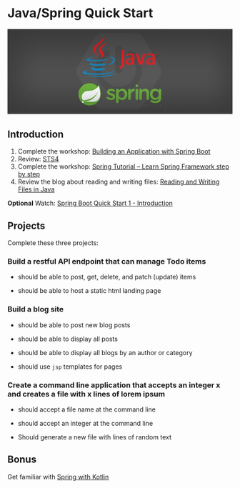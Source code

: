 # Java/Spring Quick Start

![java-spring](assets/spring-boot-java.jpg)

## Introduction

1. Complete the workshop: [Building an Application with Spring Boot](https://spring.io/guides/gs/spring-boot/)
1. Review: [STS4](https://github.com/spring-projects/sts4)
1. Complete the workshop: [Spring Tutorial – Learn Spring Framework step by step](https://www.dineshonjava.com/spring-tutorial/)
1. Review the blog about reading and writing files: [Reading and Writing Files in Java](https://www.caveofprogramming.com/java/java-file-reading-and-writing-files-in-java.html)

 **Optional** Watch: [Spring Boot Quick Start 1 - Introduction](https://www.youtube.com/watch?v=msXL2oDexqw&list=PLqq-6Pq4lTTbx8p2oCgcAQGQyqN8XeA1x)

## Projects

Complete these three projects:

### Build a restful API endpoint that can manage Todo items

* should be able to post, get, delete, and patch (update) items

* should be able to host a static html landing page

### Build a blog site

* should be able to post new blog posts

* should be able to display all posts

* should be able to display all blogs by an author or category

* should use `jsp` templates for pages

### Create a command line application that accepts an integer x and creates a file with x lines of lorem ipsum

* should accept a file name at the command line

* should accept an integer at the command line

* Should generate a new file with lines of random text

## Bonus

Get familiar with [Spring with Kotlin](https://github.com/spring-guides/tut-spring-boot-kotlin)
